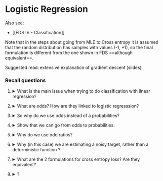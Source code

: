 # Logistic Regression

Also see:
- [[FDS IV - Classification]]

Note that in the steps about going from MLE to Cross entropy it is assumed that the random distribution has samples with values (-1, +1), so the final formulation is different from the one shown in FDS ==although equivalent==.

Suggested read: extensive explanation of gradient descent (slides)

### Recall questions

1. <details markdown=1><summary markdown="span"> What is the main issue when trying to do classification with linear regression?</summary>
    
    \
	There is ==no natural way to convert a K-ary (K > 2) response  into a quantitative response that is ready for linear regression==

</details>

2. <details markdown=1><summary markdown="span"> What are odds? How are they linked to logistic regresssion?</summary>
    
    \
	We define the odds as:
	![](../../../static/BIG/log1.png) \
	==Logistic regression is an ordinary linear regression where logit is the response variable==.

</details>

3. <details markdown=1><summary markdown="span"> So why do we use odds instead of a probabilities?</summary>
    
    \
	Because ==odds are defined over the range $[-\infty, +\infty]$, so we cab use the standard regression equation==.
	![](../../../static/BIG/log2.png)

</details>

4. <details markdown=1><summary markdown="span">  Show that we can go from odds to probabilities.</summary>
    
    \
	![](../../../static/BIG/log3.png)

</details>

5. <details markdown=1><summary markdown="span"> Why do we use odd ratios?</summary>
    
    \
	Using odds rather ==provides an easier interpretationof the model's learnt coefficients==:
	![](../../../static/BIG/log4.png) \
	For instance, if ==we compute the odds ratio we can measure how much  a variable can influence the final probability==. (see slide 80 for an example)	

</details>

6. <details markdown=1><summary markdown="span"> Why (in this case) we are estimating a noisy target, rather than a deterministic function ?</summary>

	\
	Because ==our goal, in fact, is to approximate a noisy target $\phi$. We'll do this leveraging the logistic function as explained before.==
	![](../../../static/BIG/log5.png)

</details>

7. <details markdown=1><summary markdown="span"> What are the 2 formulations for cross entropy loss? Are they equivalent? </summary>

	\
	![](../../../static/BIG/log6.png) \
	Yes, they are ==indeed equivalent== and this can proven through simple mathematical.

</details>

8. <details markdown=1><summary markdown="span"> ? </summary>

	\
	

</details>
